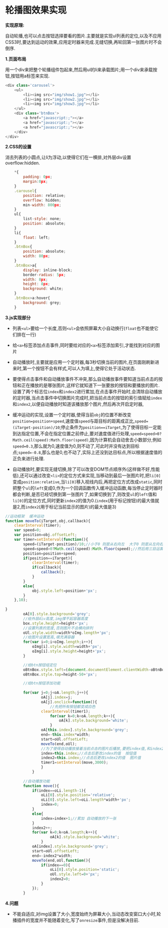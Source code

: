 # 轮播图效果实现

**实现原理:**

自动轮播,也可以点击按钮选择要看的图片.主要就是实现ul列表的定位,以及不应用CSS3时,要达到运动的效果,应用定时器来完成.无缝切换,再轮回第一张图片时不会倒序.

**1.页面布局**

用一个div来把整个轮播组件包起来,然后用ul的li来承载图片;用一个div来承载按钮,按钮用a标签来实现.

```javascript
<div class='carousel'>
	<ul>
		<li><img src="img/show1.jpg"></li>
		<li><img src="img/show2.jpg"></li>
		<li><img src="img/show3.jpg"></li>
	</ul>
	<div class='btnBox'>
		<a href="javascript:;"></a>
		<a href="javascript:;"></a>
		<a href="javascript:;"></a>
	</div>
</div>
```

**2.CSS的设置**

消去列表的小圆点,让li为浮动,以使得它们在一横排,对外层div设置overflow:hidden.

```javascript
	*{
	    padding: 0px;
	    margin:0px;
    }
	.carousel{
	    position: relative;
	    overflow: hidden;
	    min-width: 800px;
    }
	ul{
		list-style: none;
		position: absolute;
	}
	li{
		float: left;
	}
	.btnBox{
		position: absolute;
		width: 80px;
	}
	.btnBox>a{
		display: inline-block;
		border-radius: 5px;
		width: 8px;
		height: 8px;
		background: white;
	}	
	.btnBox>a:hover{
		background: grey;
	}

```

**3.js实现部分**

+ 列表`<ul>`要给一个长度,否则`<ul>`会依照屏幕大小自动换行(`float`也不能使它们排在一行)

+ 给`<a>`标签添加点击事件,同时要给对应的`<a>`标签添加索引,才能找到对应的图片

+ 自动播放时,主要就是应用一个定时器,每3秒切换当前的图片,在页面刚刷新进来时,第一个按钮不会有样式,可以人为填上,使得它处于活动状态.

+ 要使得点击事件和自动播放事件不冲突,那么自动播放事件要知道当前点击的按钮和正在播放的是哪张图片,这样它就知道下一张要放的按钮和要播放的图片.设置了两个标志位`index`和`index2`进行累加,在点击事件开始时,会清除自动播放的定时器,当点击事件中切换图片完成时,把当前点击的按钮的索引值赋给`index`和`index2`,以便自动播放时知道该播放那个图片,然后再次开启定时器,

+ 缓冲运动的实现,设置一个定时器,使得当前`obj`的位置不断改变`position=position+speed`,速度值`speed`与距目标的距离成正比,`speed=(iTarget-position)/10`;停止条件为`position==iTarget`,为了使得目标一定能到达指定位置,不会在指定位置之前停止,要对速度值进行处理,`speed=speed>0?Math.ceil(speed):Math.floor(speed)`,因为计算机会自动舍去小数部分,例如`speed=0.3`,那么就为0,速度值为0,则不动了,可此时并没有达到目标点;`speed=-0.8`,那么也是0,也不动了,实际上还没到达目标点,所以根据速度值的正负来进行处理.

+ 自动播放时,要实现无缝切换,除了可以改变DOM节点顺序外(这样做不好,性能低),还可以通过改变`<li>`的定位方式来实现,当移动到最后一张图片时,把`li[0]`变成`position:relative`,当`li[0]`移入视线内后,再把定位方式改成`static`,同时把整个`ul`的`left`变成0,作为一个回调函数传入缓冲运动函数,每当停止定时器时都会判断,是否已经切换到第一张图片了,如果切换到了,则改变`ul`的`left`值和`li[0]`的定位方式,同时更新`index2`的值为0.(`index`(用于标记按钮)的最大值就是2,而`index2`(用于标记当前显示的图片)的最大值是3)

```javascript
//运动框架  缓冲运动
function moveTo(iTarget,obj,callback){
	clearInterval(timer);
	var speed=0;
	var position=obj.offsetLeft;
	var timer=setInterval(function(){
		speed=(iTarget-position)/10;//小于0 则是从右向左  大于0 则是从左向右
		speed=speed>0?Math.ceil(speed):Math.floor(speed);//然后用三目运算符对速度进行处理,一面卡在某一像素处无法前进
		position=position+speed;
		if(position==iTarget){
			clearInterval(timer);
			if(callback){
				callback();
			}			
		}
		else{
			obj.style.left=position+'px';			
		}		
	},10);
	
}
		oA[0].style.background='grey';
		//给外层div高度,img撑不起容器高度
		box.style.height=height+'px';
		//设置列表的宽度,否则图片不会横向排列
		oUl.style.width=width*oImg.length+'px';
		//给图片设置宽高,填充满容器
		for(var i=0;i<oImg.length;i++){
			oImg[i].style.width=width+'px';
			oImg[i].style.height=height+'px';
		}

		//给btn按钮组定位
		oBtnBox.style.left=(document.documentElement.clientWidth-oBtnBox.offsetWidth)*0.5+'px';
		oBtnBox.style.top=height-50+'px';

		//给btn按钮添加功能
		
		for(var j=0;j<oA.length;j++){
				oA[j].index=j;
				oA[j].onclick=function(){
					//先把所有按钮都变成白色
				clearInterval(timer1);
					for(var k=0;k<oA.length;k++){
						oA[k].style.background='white';
					}
				oA[this.index].style.background='grey';				
				end=-this.index*width;				
				start=oUl.offsetLeft;
				moveTo(end,oUl);
				//为了使得自动播放接着当前点击的图片后播放,要把index值,和index2值进行更改,更改为当前点击的图片索引值.至于index值的判断以及index2值的处理都放在下面自动播放的函数中
				index=this.index;//点击后更改index的值  按钮值
				index2=this.index;//点击后更改index2的值  图片值
				timer1=setInterval(move,3000);
				}
			}
						
		//自动播放功能		
		function move(){
			if(index==oLi.length-1){
				oLi[0].style.position='relative';
				oLi[0].style.left=oLi.length*width+'px';
				index=0;
			}
			else{
				index=index+1;//累加 自动播放的下一张
			}
			index2++;
			for(var k=0;k<oA.length;k++){
					oA[k].style.background='white';
				}
			oA[index].style.background='grey';
			start=oUl.offsetLeft;
			end=-index2*width;
			moveTo(end,oUl,function(){				
				if(index==0){
					oLi[0].style.position='static';
					oUl.style.left=0+'px';
					index2=0;
				}
			});		
		}		
```

**4.问题**

+ 不能自适应,对img设置了大小,宽度始终为屏幕大小,当动态改变窗口大小时,轮播插件的宽度并不能随着变化,写了`onresize`事件,但是没解决目前.

